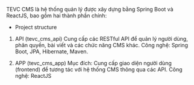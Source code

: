 TEVC CMS là hệ thống quản lý được xây dựng bằng Spring Boot và ReactJS, bao gồm hai thành phần chính:
- Project structure
1. API (tevc_cms_api)
Cung cấp các RESTful API để quản lý người dùng, phân quyền, bài viết và các chức năng CMS khác. Công nghệ: Spring Boot, JPA, Hibernate, Maven.

2. APP (tevc_cms_app)
Mục đích: Cung cấp giao diện người dùng (frontend) để tương tác với hệ thống CMS thông qua các API. Công nghệ: ReactJS
